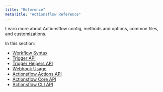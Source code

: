 ```yaml
---
title: "Reference"
metaTitle: "Actionsflow Reference"
---
```


Learn more about Actionsflow config, methods and options, common files, and customizations.

In this section:

- [Workflow Syntax](/docs/workflow.md)
- [Trigger API](/docs/reference/0-trigger-api.md)
- [Trigger Helpers API](/docs/reference/0-trigger-helpers.md)
- [Webhook Usage](/docs/reference/5-webhook.md)
- [Actionsflow Actions API](/docs/reference/1-action-api.md)
- [Actionsflow Core API](/docs/reference/2-api.md)
- [Actionsflow CLI API](/docs/reference/3-cli.md)
